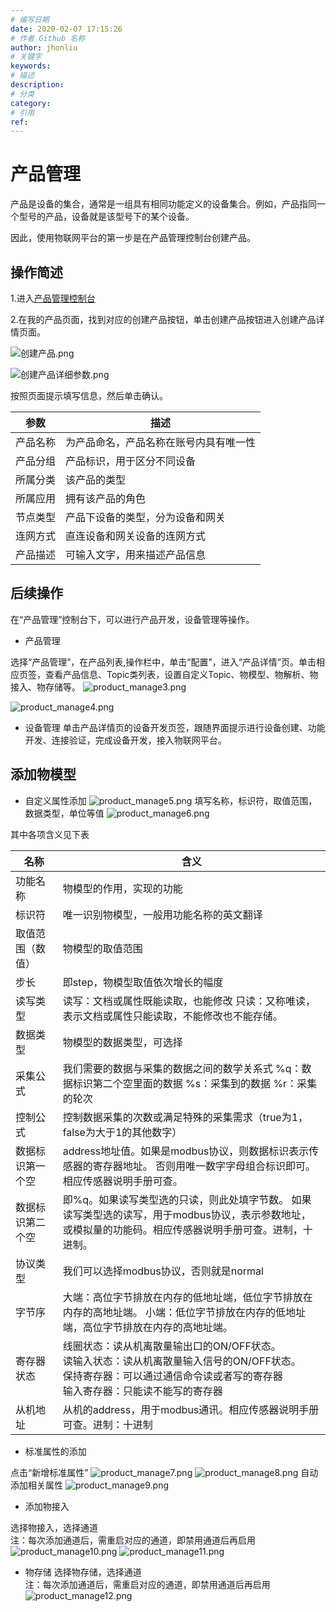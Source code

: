 ```yaml
---
# 编写日期
date: 2020-02-07 17:15:26
# 作者 Github 名称
author: jhonliu
# 关键字
keywords:
# 描述
description:
# 分类
category: 
# 引用
ref:
---
```


# 产品管理

产品是设备的集合，通常是一组具有相同功能定义的设备集合。例如，产品指同一个型号的产品，设备就是该型号下的某个设备。

因此，使用物联网平台的第一步是在产品管理控制台创建产品。

## 操作简述

1.进入[产品管理控制台](http://prod.iotn2n.com/#/dashboard/productlist)

2.在我的产品页面，找到对应的创建产品按钮，单击创建产品按钮进入创建产品详情页面。

![创建产品.png](http://dgiot-1253666439.cos.ap-shanghai-fsi.myqcloud.com/shuwa_tech/zh/product/dgiot/product_presentation/%E5%88%9B%E5%BB%BA%E4%BA%A7%E5%93%81.png)

![创建产品详细参数.png](http://dgiot-1253666439.cos.ap-shanghai-fsi.myqcloud.com/shuwa_tech/zh/product/dgiot/product_presentation/%E5%88%9B%E5%BB%BA%E4%BA%A7%E5%93%81%E8%AF%A6%E7%BB%86%E5%8F%82%E6%95%B0.png)

按照页面提示填写信息，然后单击确认。

|参数|描述|
|---|---|  
|产品名称|为产品命名，产品名称在账号内具有唯一性|
|产品分组|产品标识，用于区分不同设备|
|所属分类|该产品的类型|
|所属应用|拥有该产品的角色|
|节点类型|产品下设备的类型，分为设备和网关|
|连网方式|直连设备和网关设备的连网方式|
|产品描述|可输入文字，用来描述产品信息|

## 后续操作
在“产品管理”控制台下，可以进行产品开发，设备管理等操作。
- 产品管理

选择“产品管理”，在产品列表,操作栏中，单击“配置”，进入“产品详情”页。单击相应页签，查看产品信息、Topic类列表，设置自定义Topic、物模型、物解析、物接入、物存储等。
![product_manage3.png](https://dgiot-1253666439.cos.ap-shanghai-fsi.myqcloud.com/shuwa_tech/zh/blog/study/meter/product_manage3.png)

![product_manage4.png](https://dgiot-1253666439.cos.ap-shanghai-fsi.myqcloud.com/shuwa_tech/zh/blog/study/meter/product_manage4.png)

- 设备管理
单击产品详情页的设备开发页签，跟随界面提示进行设备创建、功能开发、连接验证，完成设备开发，接入物联网平台。
## 添加物模型
+ 自定义属性添加
![product_manage5.png](https://dgiot-1253666439.cos.ap-shanghai-fsi.myqcloud.com/shuwa_tech/zh/blog/study/meter/product_manage5.png)
填写名称，标识符，取值范围，数据类型，单位等值
![product_manage6.png](https://dgiot-1253666439.cos.ap-shanghai-fsi.myqcloud.com/shuwa_tech/zh/blog/study/meter/product_manage6.png)

其中各项含义见下表

|名称|含义|
|----|----|
|功能名称|物模型的作用，实现的功能|
|标识符|唯一识别物模型，一般用功能名称的英文翻译|
|取值范围（数值）|物模型的取值范围|
|步长|即step，物模型取值依次增长的幅度|
|读写类型|读写：文档或属性既能读取，也能修改 只读：又称唯读，表示文档或属性只能读取，不能修改也不能存储。|
|数据类型|物模型的数据类型，可选择|
|采集公式|我们需要的数据与采集的数据之间的数学关系式 %q：数据标识第二个空里面的数据 %s：采集到的数据 %r：采集的轮次|
|控制公式|控制数据采集的次数或满足特殊的采集需求（true为1，false为大于1的其他数字）|
|数据标识第一个空|address地址值。如果是modbus协议，则数据标识表示传感器的寄存器地址。 否则用唯一数字字母组合标识即可。相应传感器说明手册可查。|
|数据标识第二个空|即%q。如果读写类型选的只读，则此处填字节数。 如果读写类型选的读写，用于modbus协议，表示参数地址，或模拟量的功能码。相应传感器说明手册可查。进制，十进制。|
|协议类型|我们可以选择modbus协议，否则就是normal|
|字节序|大端：高位字节排放在内存的低地址端，低位字节排放在内存的高地址端。 小端：低位字节排放在内存的低地址端，高位字节排放在内存的高地址端。|
|寄存器状态|线圈状态：读从机离散量输出口的ON/OFF状态。 <br>读输入状态：读从机离散量输入信号的ON/OFF状态。  <br>保持寄存器：可以通过通信命令读或者写的寄存器  <br>输入寄存器：只能读不能写的寄存器|
|从机地址|从机的address，用于modbus通讯。相应传感器说明手册可查。进制：十进制|

+ 标准属性的添加

点击“新增标准属性”
![product_manage7.png](https://dgiot-1253666439.cos.ap-shanghai-fsi.myqcloud.com/shuwa_tech/zh/blog/study/meter/product_manage7.png)
![product_manage8.png](https://dgiot-1253666439.cos.ap-shanghai-fsi.myqcloud.com/shuwa_tech/zh/blog/study/meter/product_manage8.png)
自动添加相关属性
![product_manage9.png](https://dgiot-1253666439.cos.ap-shanghai-fsi.myqcloud.com/shuwa_tech/zh/blog/study/meter/product_manage9.png)

+ 添加物接入

选择物接入，选择通道<br>
注：每次添加通道后，需重启对应的通道，即禁用通道后再启用
![product_manage10.png](https://dgiot-1253666439.cos.ap-shanghai-fsi.myqcloud.com/shuwa_tech/zh/blog/study/meter/product_manage10.png)
![product_manage11.png](https://dgiot-1253666439.cos.ap-shanghai-fsi.myqcloud.com/shuwa_tech/zh/blog/study/meter/product_manage11.png)

+ 物存储
选择物存储，选择通道<br>
注：每次添加通道后，需重启对应的通道，即禁用通道后再启用
![product_manage12.png](https://dgiot-1253666439.cos.ap-shanghai-fsi.myqcloud.com/shuwa_tech/zh/blog/study/meter/product_manage12.png)

